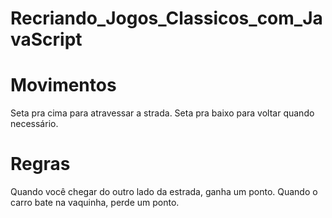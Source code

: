 # Recriando_Jogos_Classicos_com_JavaScript
# Movimentos
  Seta pra cima para atravessar a strada.
  Seta pra baixo para voltar quando necessário.
  
# Regras
  Quando você chegar do outro lado da estrada, ganha um ponto.
  Quando o carro bate na vaquinha, perde um ponto.
